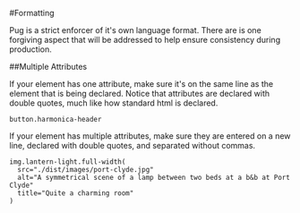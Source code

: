 #Formatting

Pug is a strict enforcer of it's own language format. There are is one forgiving aspect that will be addressed to help ensure consistency during production.

##Multiple Attributes

If your element has one attribute, make sure it's on the same line as the element that is being declared. Notice that attributes are declared with double quotes, much like how standard html is declared.

```pug
button.harmonica-header
```

If your element has multiple attributes, make sure they are entered on a new line, declared with double quotes, and separated without commas.

```pug
img.lantern-light.full-width(
  src="./dist/images/port-clyde.jpg"
  alt="A symmetrical scene of a lamp between two beds at a b&b at Port Clyde"
  title="Quite a charming room"
)
```
